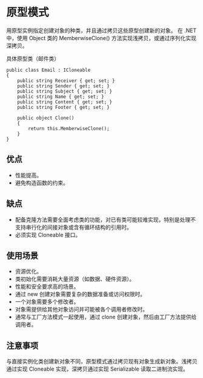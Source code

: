 ﻿# 原型模式
用原型实例指定创建对象的种类，并且通过拷贝这些原型创建新的对象。
在 .NET 中，使用 Object 类的 MemberwiseClone() 方法实现浅拷贝，或通过序列化实现深拷贝。

具体原型类（邮件类）
```
public class Email : ICloneable
{
    public string Receiver { get; set; }
    public string Sender { get; set; }
    public string Subject { get; set; }
    public string Name { get; set; }
    public string Content { get; set; }
    public string Footer { get; set; }

    public object Clone()
    {
        return this.MemberwiseClone();
    }
}
```

## 优点
- 性能提高。  
- 避免构造函数的约束。

## 缺点
- 配备克隆方法需要全面考虑类的功能，对已有类可能较难实现，特别是处理不支持串行化的间接对象或含有循环结构的引用时。  
- 必须实现 Cloneable 接口。

## 使用场景
- 资源优化。  
- 类初始化需要消耗大量资源（如数据、硬件资源）。  
- 性能和安全要求高的场景。  
- 通过 new 创建对象需要复杂的数据准备或访问权限时。  
- 一个对象需要多个修改者。  
- 对象需提供给其他对象访问并可能被各个调用者修改时。  
- 通常与工厂方法模式一起使用，通过 clone 创建对象，然后由工厂方法提供给调用者。

## 注意事项
与直接实例化类创建新对象不同，原型模式通过拷贝现有对象生成新对象。浅拷贝通过实现 Cloneable 实现，深拷贝通过实现 Serializable 读取二进制流实现。